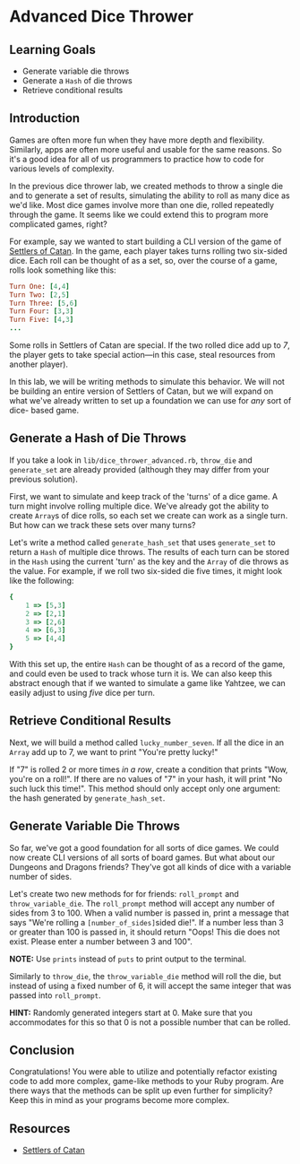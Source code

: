 # Advanced Dice Thrower

## Learning Goals

- Generate variable die throws
- Generate a `Hash` of die throws
- Retrieve conditional results

## Introduction

Games are often more fun when they have more depth and flexibility. Similarly,
apps are often more useful and usable for the same reasons. So it's a good idea
for all of us programmers to practice how to code for various levels of
complexity.

In the previous dice thrower lab, we created methods to throw a single die and
to generate a set of results, simulating the ability to roll as many dice as
we'd like. Most dice games involve more than one die, rolled repeatedly through
the game. It seems like we could extend this to program more complicated games,
right?

For example, say we wanted to start building a CLI version of the game of
[Settlers of Catan]. In the game, each player takes turns rolling two six-sided
dice. Each roll can be thought of as a set, so, over the course of a game, rolls
look something like this:

```ruby
Turn One: [4,4]
Turn Two: [2,5]
Turn Three: [5,6]
Turn Four: [3,3]
Turn Five: [4,3]
...
```

Some rolls in Settlers of Catan are special. If the two rolled dice add up to
_7_, the player gets to take special action—in this case, steal resources from
another player).

In this lab, we will be writing methods to simulate this behavior. We will not
be building an entire version of Settlers of Catan, but we will expand on what
we've already written to set up a foundation we can use for _any_ sort of dice-
based game.

## Generate a Hash of Die Throws

If you take a look in `lib/dice_thrower_advanced.rb`, `throw_die` and
`generate_set` are already provided (although they may differ from your previous
solution).

First, we want to simulate and keep track of the 'turns' of a dice game. A turn
might involve rolling multiple dice. We've already got the ability to create
`Array`s of dice rolls, so each set we create can work as a single turn. But
how can we track these sets over many turns?

Let's write a method called `generate_hash_set` that uses `generate_set` to
return a `Hash` of multiple dice throws. The results of each turn can be stored
in the `Hash` using the current 'turn' as the key and the `Array` of die throws
as the value. For example, if we roll two six-sided die five times, it might
look like the following:

```ruby
{
    1 => [5,3]
    2 => [2,1]
    3 => [2,6]
    4 => [6,3]
    5 => [4,4]
}
```

With this set up, the entire `Hash` can be thought of as a record of the game,
and could even be used to track whose turn it is. We can also keep this abstract
enough that if we wanted to simulate a game like Yahtzee, we can easily adjust
to using _five_ dice per turn.

## Retrieve Conditional Results

Next, we will build a method called `lucky_number_seven`. If all the dice in
an `Array` add up to 7, we want to print "You're pretty lucky!"

If "7" is rolled 2 or more times _in a row_, create a condition that prints
"Wow, you're on a roll!". If there are no values of "7" in your hash, it will
print "No such luck this time!". This method should only accept only one
argument: the hash generated by `generate_hash_set`.

## Generate Variable Die Throws

So far, we've got a good foundation for all sorts of dice games. We could now
create CLI versions of all sorts of board games. But what about our Dungeons and
Dragons friends? They've got all kinds of dice with a variable number of sides.

Let's create two new methods for for friends: `roll_prompt` and
`throw_variable_die`. The `roll_prompt` method will accept any number of sides
from 3 to 100. When a valid number is passed in, print a message that says
"We're rolling a `[number_of_sides]`sided die!". If a number less than 3 or
greater than 100 is passed in, it should return "Oops! This die does not exist.
Please enter a number between 3 and 100".

**NOTE:** Use `prints` instead of `puts` to print output to the terminal.

Similarly to `throw_die`, the `throw_variable_die` method will roll the die, but
instead of using a fixed number of 6, it will accept the same integer that was
passed into `roll_prompt`.

**HINT:** Randomly generated integers start at 0. Make sure that you
accommodates for this so that 0 is not a possible number that can be rolled.

## Conclusion

Congratulations! You were able to utilize and potentially refactor existing code
to add more complex, game-like methods to your Ruby program. Are there ways
that the methods can be split up even further for simplicity? Keep this in mind
as your programs become more complex.

## Resources

- [Settlers of Catan]

[Settlers of Catan]: https://www.catan.com/
